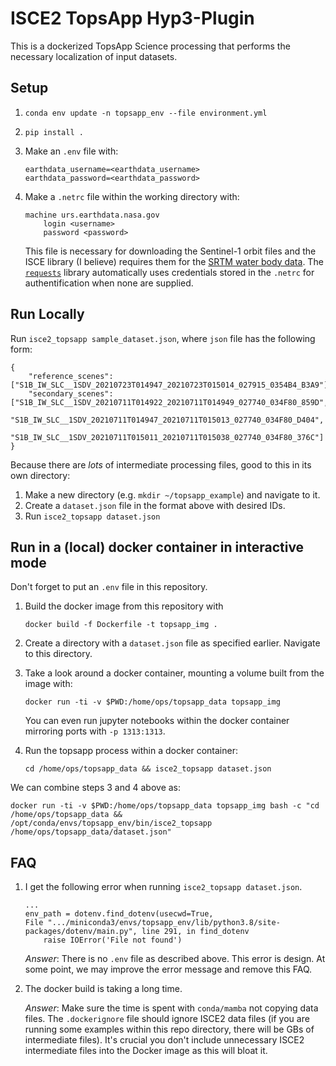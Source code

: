 # ISCE2 TopsApp Hyp3-Plugin

This is a dockerized TopsApp Science processing that performs the necessary localization of input datasets.

## Setup

1. `conda env update -n topsapp_env --file environment.yml`
2. `pip install .`
3. Make an `.env` file with:

   ```
   earthdata_username=<earthdata_username>
   earthdata_password=<earthdata_password>
   ```
4. Make a `.netrc` file within the working directory with:
    ```
    machine urs.earthdata.nasa.gov
        login <username>
        password <password>
    ```
    This file is necessary for downloading the Sentinel-1 orbit files and the ISCE library (I believe) requires them for the [SRTM water body data](https://en.wikipedia.org/wiki/SRTM_Water_Body_Data). The [`requests`](https://docs.python-requests.org/en/latest/) library automatically uses credentials stored in the `.netrc` for authentification when none are supplied.

## Run Locally

Run `isce2_topsapp sample_dataset.json`, where `json` file has the following form:

```
{
    "reference_scenes": ["S1B_IW_SLC__1SDV_20210723T014947_20210723T015014_027915_0354B4_B3A9"],
    "secondary_scenes": ["S1B_IW_SLC__1SDV_20210711T014922_20210711T014949_027740_034F80_859D",
                         "S1B_IW_SLC__1SDV_20210711T014947_20210711T015013_027740_034F80_D404",
                         "S1B_IW_SLC__1SDV_20210711T015011_20210711T015038_027740_034F80_376C"]
}
```

Because there are *lots* of intermediate processing files, good to this in its own directory:

1. Make a new directory (e.g. `mkdir ~/topsapp_example`) and navigate to it.
2. Create a `dataset.json` file in the format above with desired IDs.
3. Run `isce2_topsapp dataset.json`

## Run in a (local) docker container in interactive mode

Don't forget to put an `.env` file in this repository.


1. Build the docker image from this repository with

    ```docker build -f Dockerfile -t topsapp_img .```

2. Create a directory with a `dataset.json` file as specified earlier. Navigate to this directory.

3. Take a look around a docker container, mounting a volume built from the image with:

   ```docker run -ti -v $PWD:/home/ops/topsapp_data topsapp_img```

   You can even run jupyter notebooks within the docker container mirroring ports with `-p 1313:1313`.

4. Run the topsapp process within a docker container:

   ```cd /home/ops/topsapp_data && isce2_topsapp dataset.json```


We can combine steps 3 and 4 above as:

```docker run -ti -v $PWD:/home/ops/topsapp_data topsapp_img bash -c "cd /home/ops/topsapp_data && /opt/conda/envs/topsapp_env/bin/isce2_topsapp /home/ops/topsapp_data/dataset.json"```

## FAQ

1. I get the following error when running `isce2_topsapp dataset.json`.

   ```
   ...
   env_path = dotenv.find_dotenv(usecwd=True,
   File ".../miniconda3/envs/topsapp_env/lib/python3.8/site-packages/dotenv/main.py", line 291, in find_dotenv
       raise IOError('File not found')
   ```
    *Answer*: There is no `.env` file as described above. This error is design. At some point, we may improve the error message and remove this FAQ.

2. The docker build is taking a long time.

    *Answer*: Make sure the time is spent with `conda/mamba` not copying data files. The `.dockerignore` file should ignore ISCE2 data files (if you are running some examples within this repo directory, there will be GBs of intermediate files). It's crucial you don't include unnecessary ISCE2 intermediate files into the Docker image as this will bloat it.
